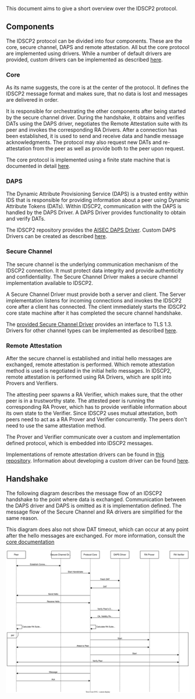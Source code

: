 This document aims to give a short overview over the IDSCP2 protocol.

## Components

The IDSCP2 protocol can be divided into four components.
These are the core, secure channel, DAPS and remote attestation.
All but the core protocol are implemented using drivers.
While a number of default drivers are provided, custom drivers can be implemented as described
[here](wiki/IDSCP2-Driver-Development).

### Core

As its name suggests, the core is at the center of the protocol.
It defines the IDSCP2 message format and makes sure, that no data is lost and messages are
delivered in order.

It is responsible for orchestrating the other components after being started by the secure channel
driver.
During the handshake, it obtains and verifies DATs using the DAPS driver, negotiates the Remote
Attestation suite with its peer and invokes the corresponding RA Drivers.
After a connection has been established, it is used to send and receive data and handle message
acknowledgments.
The protocol may also request new DATs and re-attestation from the peer as well as provide both to
the peer upon request.

The core protocol is implemented using a finite state machine that is documented in detail
[here](wiki/IDSCP2-Core).

### DAPS

The Dynamic Attribute Provisioning Service (DAPS) is a trusted entity within IDS that is
responsible for providing information about a peer using Dynamic Attribute Tokens (DATs).
Within IDSCP2, communication with the DAPS is handled by the DAPS Driver.
A DAPS Driver provides functionality to obtain and verify DATs.

The IDSCP2 repository provides the [AISEC DAPS Driver](wiki/AISEC-DAPS-Driver).
Custom DAPS Drivers can be created as described
[here](wiki/IDSCP2-Driver-Development#custom-daps-driver).

### Secure Channel

The secure channel is the underlying communication mechanism of the IDSCP2 connection.
It must protect data integrity and provide authenticity and confidentiality.
The Secure Channel Driver makes a secure channel implementation available to IDSCP2.

A Secure Channel Driver must provide both a server and client.
The Server implementation listens for incoming connections and invokes the IDSCP2 core after a
client has connected.
The client immediately starts the IDSCP2 core state machine after it has completed the secure
channel handshake.

The [provided Secure Channel Driver](wiki/TLS1.3-Secure-Channel-Driver) provides an interface to
TLS 1.3.
Drivers for other channel types can be implemented as described
[here](wiki/IDSCP2-Driver-Development#custom-secure-channel).

### Remote Attestation

After the secure channel is established and initial hello messages are exchanged, remote
attestation is performed.
Which remote attestation method is used is negotiated in the initial hello messages.
In IDSCP2, remote attestation is performed using RA Drivers, which are split into Provers and
Verifiers.

The attesting peer spawns a RA Verifier, which makes sure, that the other peer is in a trustworthy
state.
The attested peer is running the corresponding RA Prover, which has to provide verifiable
information about its own state to the Verifier.
Since IDSCP2 uses mutual attestation, both peers need to act as a RA Prover and Verifier
concurrently.
The peers don't need to use the same attestation method.

The Prover and Verifier communicate over a custom and implementation defined protocol, which
is embedded into IDSCP2 messages.

Implementations of remote attestation drivers can be found in
[this repository](https://github.com/industrial-data-space/idscp2-rat-drivers/tree/develop).
Information about developing a custom driver can be found
[here](wiki/IDSCP2-Driver-Development#custom-ra-driver).

## Handshake

The following diagram describes the message flow of an IDSCP2 handshake to the point where data is
exchanged.
Communication between the DAPS driver and DAPS is omitted as it is implementation defined.
The message flow of the Secure Channel and RA drivers are simplified for the same reason.

This diagram does also not show DAT timeout, which can occur at any point after the hello messages
are exchanged.
For more information, consult the [core documentation](wiki/IDSCP2-Core)

![](images/exampleHandshake.drawio.svg)